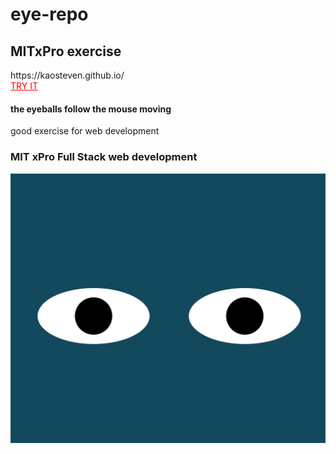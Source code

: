 # eye-repo

<h2>MITxPro exercise</h2>
https://kaosteven.github.io/<br>
<a href="https://kaosteven.github.io/eye/eyes.html" style="color:red;" >TRY IT</a>
<h4>the eyeballs follow the mouse moving</h4>
good exercise for web development
<h3>MIT xPro Full Stack web development</h3>
<img src="eyes.jpeg">
